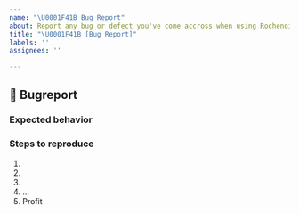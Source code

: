 ```yaml
---
name: "\U0001F41B Bug Report"
about: Report any bug or defect you've come accross when using Rochenoire.
title: "\U0001F41B [Bug Report]"
labels: ''
assignees: ''

---
```


## 🐛 Bugreport
<!-- Describe your issue in detail. Include screenshots if needed. Give us as much information as possible. -->

### Expected behavior
<!-- How should it work + proof -->

### Steps to reproduce
1.
2.
3.
4. ...
5. Profit
